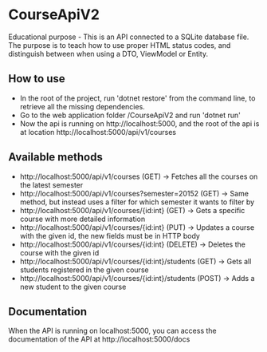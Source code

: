 # CourseApiV2
Educational purpose - This is an API connected to a SQLite database file. The purpose is to teach how to use proper HTML status codes, and distinguish between when using a DTO, ViewModel or Entity.

## How to use

* In the root of the project, run 'dotnet restore' from the command line, to retrieve all the missing dependencies.
* Go to the web application folder /CourseApiV2 and run 'dotnet run'
* Now the api is running on http://localhost:5000, and the root of the api is at location http://localhost:5000/api/v1/courses

## Available methods

* http://localhost:5000/api/v1/courses (GET) -> Fetches all the courses on the latest semester
* http://localhost:5000/api/v1/courses?semester=20152 (GET) -> Same method, but instead uses a filter for which semester it wants to filter by
* http://localhost:5000/api/v1/courses/{id:int} (GET) -> Gets a specific course with more detailed information
* http://localhost:5000/api/v1/courses/{id:int} (PUT) -> Updates a course with the given id, the new fields must be in HTTP body
* http://localhost:5000/api/v1/courses/{id:int} (DELETE) -> Deletes the course with the given id
* http://localhost:5000/api/v1/courses/{id:int}/students (GET) -> Gets all students registered in the given course
* http://localhost:5000/api/v1/courses/{id:int}/students (POST) -> Adds a new student to the given course

## Documentation

When the API is running on localhost:5000, you can access the documentation of the API at http://localhost:5000/docs
